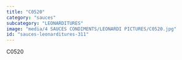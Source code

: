 ```yaml
---
title: "C0520"
category: "sauces"
subcategory: "LEONARDITURES"
image: "media/4 SAUCES CONDIMENTS/LEONARDI PICTURES/C0520.jpg"
id: "sauces-leonarditures-311"
---
```


C0520
